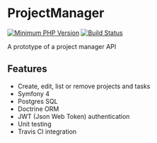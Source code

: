 ProjectManager
============================


[![Minimum PHP Version](https://img.shields.io/travis/php-v/symfony/symfony.svg)](https://php.net/)
[![Build Status](https://travis-ci.org/wacky444/ProjectManager.svg?branch=master)](https://travis-ci.org/wacky444/ProjectManager.svg)

 
A prototype of a project manager API



Features
-------------

* Create, edit, list or remove projects and tasks
* Symfony 4
* Postgres SQL
* Doctrine ORM
* JWT (Json Web Token) authentication
* Unit testing
* Travis CI integration
